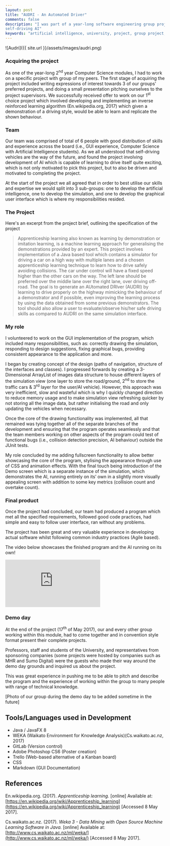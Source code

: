 ```yaml
---
layout: post
title: "AUDRI - An Automated Driver"
comments: false
description: "I was part of a year-long software engineering group project which developed a program which allows to train and run a 
self-driving AI"
keywords: "artificial intelligence, university, project, group project, year long, software engineering, software development, java, weka, javafx 8, gui, user interface, graphical user interface"
---
```


![Audri]({{ site.url }}/assets/images/audri.png)


### Acquiring the project
As one of the year-long 2<sup>nd</sup> year Computer Science modules, I had to work on a specific project with group of my peers. The first stage of acquiring the project included writing expressions of interest towards 3 of our groups' preferred projects, and doing a small presentation pitching ourselves to the project supervisors. We successfully received offer to work on our 1<sup>st</sup> choice project which involved developing and implementing an inverse reinforced learning algorithm (En.wikipedia.org, 2017) which given a demonstration of a driving style, would be able to learn and replicate the shown behaviour.

### Team
Our team was comprised of total of 6 people with good distribution of skills and experience across the board (i.e., GUI experience, Computer Science with Artificial Intelligence students). As we all understood that self-driving vehicles are the way of the future, and found the project involving development of AI which is capable of learning to drive itself quite exciting, which is not only motivated to pick this project, but to also be driven and motivated to completing the project.

At the start of the project we all agreed that in order to best utilise our skills and expertise we would split into 3 sub-groups: one to develop the artificial intelligence, one to develop the simulation, and one to develop the graphical user interface which is where my responsibilities resided.

### The Project
Here's an excerpt from the project brief, outlining the specification of the project

>Apprenticeship learning also known as learning by demonstration or imitation learning, is a machine learning approach for generalising the demonstrations provided by an expert. This project involves implementation of a Java based tool which contains a simulator for driving a car on a high way with multiple lanes and a chosen apprenticeship learning technique to learn how to drive safely avoiding collisions. The car under control will have a fixed speed higher than the other cars on the way. The left lane should be preferred over the middle lane over the right lane, over driving off-road. The goal is to generate an AUtomated DRIver (AUDRI) by learning to drive properly on the highway mimicking the behaviour of a demonstrator and if possible, even improving the learning process by using the data obtained from some previous demonstrators. The tool should also allow a user to evaluate/observe his/her safe driving skills as compared to AUDRI on the same simulation interface.

### My role
I volunteered to work on the GUI implementation of the program, which included many responsibilities, such as: correctly drawing the simulation, responding to design suggestions, fixing graphical bugs, providing consistent appearance to the application and more.

I began by creating concept of the design (paths of navigation, structure of the interfaces and classes). I progressed forwards by creating a 3-Dimensional ArrayList of images data structure to house different layers of the simulation view (one layer to store the road/ground, 2<sup>nd</sup> to store the traffic cars & 3<sup>rd</sup> layer for the user/AI vehicle). However, this approach was very inefficient, slow and wasteful which is why I quickly changed direction to reduce memory usage and to make simulation view refreshing quicker by not storing all the image data, but rather initialising the road and only updating the vehicles when necessary.

Once the core of the drawing functionality was implemented, all that remained was tying together all of the separate branches of the development and ensuring that the program operates seamlessly and that the team members working on other aspects of the program could test of functional bugs (i.e., collision detection precision, AI behaviour) outside the JUnit tests.

My role concluded by me adding fullscreen functionality to allow better showcasing the core of the program, stylising the appearance through use of CSS and animation effects. With the final touch being introduction of the Demo screen which is a separate instance of the simulation, which demonstrates the AI, running entirely on its’ own in a slightly more visually appealing screen with addition to some key metrics (collision count and overtake count).

### Final product
Once the project had concluded, our team had produced a program which met all the specified requirements, followed good code practices, had simple and easy to follow user interface, ran without any problems.

The project has been great and very valuable experience in developing actual software whilst following common industry practices (Agile based).

The video below showcases the finished program and the AI running on its own!

<div class="video-container"><iframe src="https://www.youtube.com/embed/zw0KIRQLVNU" frameborder="0" allowfullscreen></iframe></div>

### Demo day
At the end of the project (17<sup>th</sup> of May 2017), our and every other group working within this module, had to come together and in convention style format present their complete projects.

Professors, staff and students of the University, and representatives from sponsoring companies (some projects were hosted by companies such as MHR and Sumo Digital) were the guests who made their way around the demo day grounds and inquired us about the project.

This was great experience in pushing me to be able to pitch and describe the program and the experience of working within the group to many people with range of technical knowledge.

[Photo of our group during the demo day to be added sometime in the future]

## Tools/Languages used in Development

- Java / JavaFX 8
- WEKA (Waikato Environment for Knowledge Analysis)(Cs.waikato.ac.nz, 2017)
- GitLab (Version control)
- Adobe Photoshop CS6 (Poster creation)
- Trello (Web-based alternative of a Kanban board)
- CSS
- Markdown (GUI Documentation)

## References

En.wikipedia.org. (2017). _Apprenticeship learning._ [online] Available at: [https://en.wikipedia.org/wiki/Apprenticeship_learning](https://en.wikipedia.org/wiki/Apprenticeship_learning) [Accessed 8 May 2017].

Cs.waikato.ac.nz. (2017). _Weka 3 - Data Mining with Open Source Machine Learning Software in Java._ [online] Available at: [http://www.cs.waikato.ac.nz/ml/weka/](http://www.cs.waikato.ac.nz/ml/weka/) [Accessed 8 May 2017].
